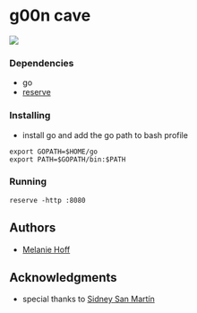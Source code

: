 # g00n cave

![](g00ncave.jpg)

### Dependencies

* go
* [reserve](https://github.com/s4y/reserve)

### Installing

* install go and add the go path to bash profile

```
export GOPATH=$HOME/go
export PATH=$GOPATH/bin:$PATH
```
### Running

```
reserve -http :8080
```

## Authors

* [Melanie Hoff](melaniehoff.com)


## Acknowledgments

* special thanks to [Sidney San Martín](https://s4y.us/)